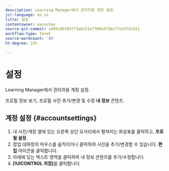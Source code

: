 ```yaml
---
description: Learning Manager에서 관리자용 계정 설정.
jcr-language: en_us
title: 설정
contentowner: manochan
source-git-commit: a495c86f8dff3ebc51e7700a3f3bcf7ce57d1311
workflow-type: tm+mt
source-wordcount: '85'
ht-degree: 23%

---
```




# 설정

Learning Manager에서 관리자용 계정 설정.

프로필 정보 보기, 프로필 사진 추가/변경 및 수정 **내 정보** 콘텐츠.

## 계정 설정 {#accountsettings}

1. 내 사진/계정 옆에 있는 오른쪽 상단 모서리에서 펼쳐지는 화살표를 클릭하고, **프로필 설정**.
1. 팝업 대화창의 마우스를 움직이거나 클릭하여 사진을 추가/변경할 수 있습니다. **편집** 아이콘을 클릭합니다.
1. 아래에 있는 텍스트 영역을 클릭하여 내 정보 콘텐츠를 추가/수정합니다.
1. **[!UICONTROL 저장]**&#x200B;을 클릭합니다.

